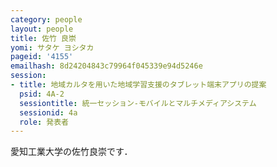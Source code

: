 ```yaml
---
category: people
layout: people
title: 佐竹 良崇
yomi: サタケ ヨシタカ
pageid: '4155'
emailhash: 8d24204843c79964f045339e94d5246e
session:
- title: 地域カルタを用いた地域学習支援のタブレット端末アプリの提案
  psid: 4A-2
  sessiontitle: 統一セッション-モバイルとマルチメディアシステム
  sessionid: 4a
  role: 発表者
---
```

愛知工業大学の佐竹良崇です．